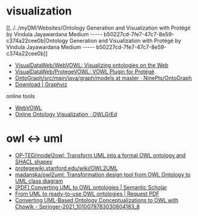 

# visualization
[[../../myDM/Websites/Ontology Generation and Visualization with Protégé  by Vindula Jayawardana  Medium ----- b50227cd-7fe7-47c7-8e59-c374a22cee0b|Ontology Generation and Visualization with Protégé  by Vindula Jayawardana  Medium ----- b50227cd-7fe7-47c7-8e59-c374a22cee0b]]

- [VisualDataWeb/WebVOWL: Visualizing ontologies on the Web](https://github.com/VisualDataWeb/WebVOWL)  
- [VisualDataWeb/ProtegeVOWL: VOWL Plugin for Protégé](https://github.com/VisualDataWeb/ProtegeVOWL)  
- [OntoGraph/src/main/java/graph/models at master · NinePts/OntoGraph](https://github.com/NinePts/OntoGraph/tree/master/src/main/java/graph/models)  
- [Download | Graphviz](https://www.graphviz.org/download/)  

online tools
- [WebVOWL](https://service.tib.eu/webvowl/#file=bp.onto)  
- [Online Ontology Visualization · OWLGrEd](http://owlgred.lumii.lv/online_visualization)

# owl <-> uml
- [OP-TED/model2owl: Transform UML into a formal OWL ontology and SHACL shapes](https://github.com/OP-TED/model2owl)  
- [protegewiki.stanford.edu/wiki/OWL2UML](https://protegewiki.stanford.edu/wiki/OWL2UML)  
- [madanska/owl2uml: Transformation design tool from OWL Ontology to UML class diagram](https://github.com/madanska/owl2uml)  
- [[PDF] Converting UML to OWL ontologies | Semantic Scholar](https://www.semanticscholar.org/paper/Converting-UML-to-OWL-ontologies-Ga%C5%A1evi%C4%87-Djuric/9683e22f05b4422b577ad78bc33d4e19cda46cb1)  
- [From UML to ready-to-use OWL ontologies | Request PDF](https://www.researchgate.net/publication/4096354_From_UML_to_ready-to-use_OWL_ontologies)  
- [Converting UML-Based Ontology Conceptualizations to OWL with Chowlk - Springer-2021_1010079783030804183_8](https://link.springer.com/chapter/10.1007/978-3-030-80418-3_8)
